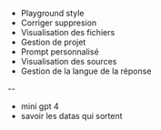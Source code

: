 - Playground style
- Corriger suppresion
- Visualisation des fichiers
- Gestion de projet
- Prompt personnalisé
- Visualisation des sources
- Gestion de la langue de la réponse

--

- mini gpt 4
- savoir les datas qui sortent
